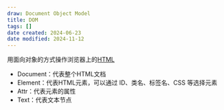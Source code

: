 ```yaml
---
draw: Document Object Model
title: DOM
tags: []
date created: 2024-06-23
date modified: 2024-11-12
---
```


用面向对象的方式操作浏览器上的[HTML](HTML.md)

- Document：代表整个HTML文档
- Element：代表HTML元素，可以通过 ID、类名、标签名、CSS 等选择元素
- Attr：代表元素的属性
- Text：代表文本节点
